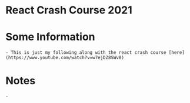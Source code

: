 # React Crash Course 2021

# Some Information

    - This is just my following along with the react crash course [here](https://www.youtube.com/watch?v=w7ejDZ8SWv8)

# Notes

    -
